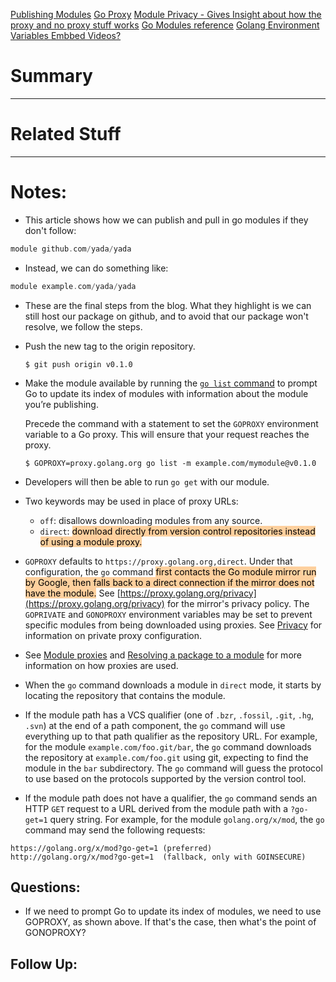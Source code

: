 [Publishing Modules](https://go.dev/doc/modules/publishing)
[Go Proxy](https://proxy.golang.org/)
[Module Privacy - Gives Insight about how the proxy and no proxy stuff works](https://go.dev/ref/mod#private-module-privacy)
[Go Modules reference](https://go.dev/ref/mod)
[Golang Environment Variables ](https://go.dev/ref/mod#environment-variables)
[Embbed Videos?](#)
# Summary
----

# Related Stuff

----
# Notes:
- This article shows how we can publish and pull in go modules if they don't follow:
```go
module github.com/yada/yada
```
- Instead, we can do something like:
```go
module example.com/yada/yada
```
- These are the final steps from the blog. What they highlight is we can still host our package on github, and to avoid that our package won't resolve, we follow the steps.
-   Push the new tag to the origin repository.
    
    ```
    $ git push origin v0.1.0
    ```
    
-   Make the module available by running the [`go list` command](https://go.dev/cmd/go/#hdr-List_packages_or_modules) to prompt Go to update its index of modules with information about the module you’re publishing.
    
    Precede the command with a statement to set the `GOPROXY` environment variable to a Go proxy. This will ensure that your request reaches the proxy.
    
    ```
    $ GOPROXY=proxy.golang.org go list -m example.com/mymodule@v0.1.0
    ```
- Developers will then be able to run `go get` with our module.
- Two keywords may be used in place of proxy URLs:
	-   `off`: disallows downloading modules from any source.
	-   `direct`: <mark style="background: #FFB86CA6;">download directly from version control repositories instead of using a module proxy.</mark>
- `GOPROXY` defaults to `https://proxy.golang.org,direct`. Under that configuration, the `go` command <mark style="background: #FFB86CA6;">first contacts the Go module mirror run by Google, then falls back to a direct connection if the mirror does not have the module.</mark> See [https://proxy.golang.org/privacy](https://proxy.golang.org/privacy) for the mirror's privacy policy. The `GOPRIVATE` and `GONOPROXY` environment variables may be set to prevent specific modules from being downloaded using proxies. See [Privacy](https://go.dev/ref/mod#private-module-privacy) for information on private proxy configuration.
- See [Module proxies](https://go.dev/ref/mod#module-proxy) and [Resolving a package to a module](https://go.dev/ref/mod#resolve-pkg-mod) for more information on how proxies are used.
- When the `go` command downloads a module in `direct` mode, it starts by locating the repository that contains the module.

- If the module path has a VCS qualifier (one of `.bzr`, `.fossil`, `.git`, `.hg`, `.svn`) at the end of a path component, the `go` command will use everything up to that path qualifier as the repository URL. For example, for the module `example.com/foo.git/bar`, the `go` command downloads the repository at `example.com/foo.git` using git, expecting to find the module in the `bar` subdirectory. The `go` command will guess the protocol to use based on the protocols supported by the version control tool.

- If the module path does not have a qualifier, the `go` command sends an HTTP `GET` request to a URL derived from the module path with a `?go-get=1` query string. For example, for the module `golang.org/x/mod`, the `go` command may send the following requests:

```
https://golang.org/x/mod?go-get=1 (preferred)
http://golang.org/x/mod?go-get=1  (fallback, only with GOINSECURE)
```
  
## Questions:
- If we need to prompt Go to update its index of modules, we need to use GOPROXY, as shown above. If that's the case, then what's the point of GONOPROXY? 

## Follow Up: